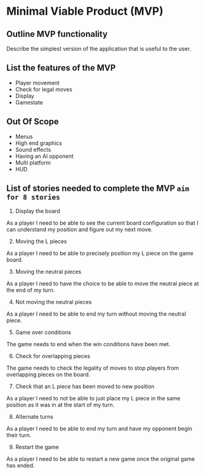# Minimal Viable Product (MVP) 

## Outline MVP functionality

Describe the simplest version of the application that is useful to the user.

## List the features of the MVP
- Player movement
- Check for legal moves
- Display
- Gamestate

## Out Of Scope

 - Menus
 - High end graphics
 - Sound effects
 - Having an AI opponent
 - Multi platform
 - HUD

## List of stories needed to complete the MVP `aim for 8 stories`

1. Display the board

As a player I need to be able to see the current board configuration so that I can understand my position and figure out my next move.

2. Moving the L pieces

As a player I need to be able to precisely position my L piece on the game board.

3. Moving the neutral pieces

As a player I need to have the choice to be able to move the neutral piece at the end of my turn.

4. Not moving the neutral pieces

As a player I need to be able to end my turn without moving the neutral piece.

5. Game over conditions

The game needs to end when the win conditions have been met. 

6. Check for overlapping pieces

The game needs to check the legality of moves to stop players from overlapping pieces on the board.

7. Check that an L piece has been moved to new position

As a player I need to not be able to just place my L piece in the same position as it was in at the start of my turn.

8. Alternate turns

As a player I need to be able to end my turn and have my opponent begin their turn.

9. Restart the game

As a player I need to be able to restart a new game once the original game has ended.


